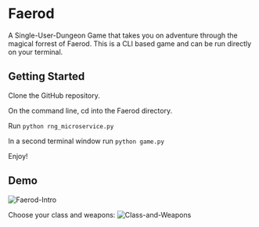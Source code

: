 # Faerod
A Single-User-Dungeon Game that takes you on adventure through the magical forrest of Faerod. This is a CLI based game and can be run directly on your terminal.

## Getting Started
Clone the GitHub repository.

On the command line, cd into the Faerod directory.

Run `python rng_microservice.py`

In a second terminal window run `python game.py`

Enjoy!

## Demo
![Faerod-Intro](https://github.com/beanrill/Faerod/assets/47017874/0777a539-2f79-4df5-9a1a-5dcd328c07ea)

Choose your class and weapons:
![Class-and-Weapons](https://github.com/beanrill/Faerod/assets/47017874/b4c726ab-aefa-49b2-a930-92a236d9ea76)
